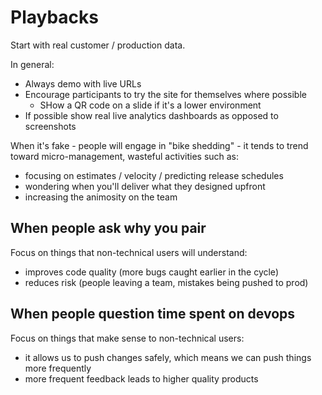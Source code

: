 # Playbacks

Start with real customer / production data.

In general:

- Always demo with live URLs
- Encourage participants to try the site for themselves where possible
  - SHow a QR code on a slide if it's a lower environment
- If possible show real live analytics dashboards as opposed to screenshots

When it's fake - people will engage in "bike shedding" - it tends to trend toward micro-management, wasteful activities such as:

- focusing on estimates / velocity / predicting release schedules
- wondering when you'll deliver what they designed upfront
- increasing the animosity on the team

## When people ask why you pair

Focus on things that non-technical users will understand:

- improves code quality (more bugs caught earlier in the cycle)
- reduces risk (people leaving a team, mistakes being pushed to prod)

## When people question time spent on devops

Focus on things that make sense to non-technical users:

- it allows us to push changes safely, which means we can push things more frequently
- more frequent feedback leads to higher quality products
